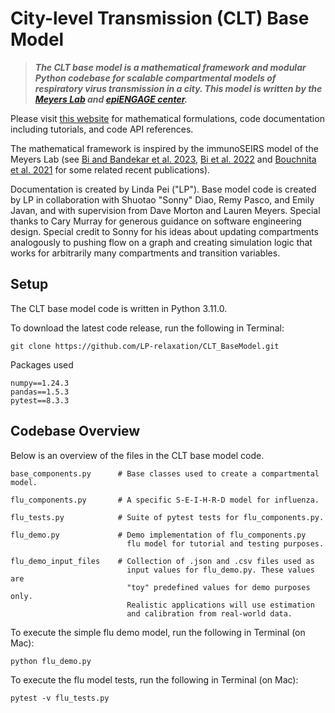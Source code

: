 # City-level Transmission (CLT) Base Model

> ***The CLT base model is a mathematical framework and modular Python codebase for scalable compartmental models of respiratory virus transmission in a city. This model is written by the [Meyers Lab](http://www.bio.utexas.edu/research/meyers/) and [epiENGAGE center](https://www.cdc.gov/insight-net/php/implementers/index.html).***

Please visit [this website](https://LP-relaxation.github.io/CLT_BaseModel_Docs/) for mathematical formulations, code documentation including tutorials, and code API references. 

The mathematical framework is inspired by the immunoSEIRS model of the Meyers Lab (see [Bi and Bandekar et al. 2023](https://www.researchgate.net/publication/375193467_Scenario_Projections_for_SARS-CoV-2_Influenza_and_RSV_Burden_in_the_US_2023-2024), [Bi et al. 2022](https://repositories.lib.utexas.edu/server/api/core/bitstreams/da7bb152-3343-4135-86e3-040546d6e5b5/content) and [Bouchnita et al. 2021](https://repositories.lib.utexas.edu/items/e8d50517-6e78-488b-8c95-8c1138d90c28) for some related recent publications).

Documentation is created by Linda Pei ("LP"). Base model code is created by LP in collaboration with Shuotao "Sonny" Diao, Remy Pasco, and Emily Javan, and with supervision from Dave Morton and Lauren Meyers. Special thanks to Cary Murray for generous guidance on software engineering design. Special credit to Sonny for his ideas about updating compartments analogously to pushing flow on a graph and creating simulation logic that works for arbitrarily many compartments and transition variables. 

## Setup

The CLT base model code is written in Python 3.11.0.

To download the latest code release, run the following in Terminal:
```
git clone https://github.com/LP-relaxation/CLT_BaseModel.git
```

Packages used
```
numpy==1.24.3
pandas==1.5.3
pytest==8.3.3
```

## Codebase Overview

Below is an overview of the files in the CLT base model code.

    base_components.py      # Base classes used to create a compartmental model.

    flu_components.py       # A specific S-E-I-H-R-D model for influenza.

    flu_tests.py            # Suite of pytest tests for flu_components.py.

    flu_demo.py             # Demo implementation of flu_components.py
                              flu model for tutorial and testing purposes.  

    flu_demo_input_files    # Collection of .json and .csv files used as 
                              input values for flu_demo.py. These values are
                              "toy" predefined values for demo purposes only. 
                              Realistic applications will use estimation 
                              and calibration from real-world data. 

To execute the simple flu demo model, run the following in Terminal (on Mac):
```
python flu_demo.py
```

To execute the flu model tests, run the following in Terminal (on Mac):
```
pytest -v flu_tests.py
```